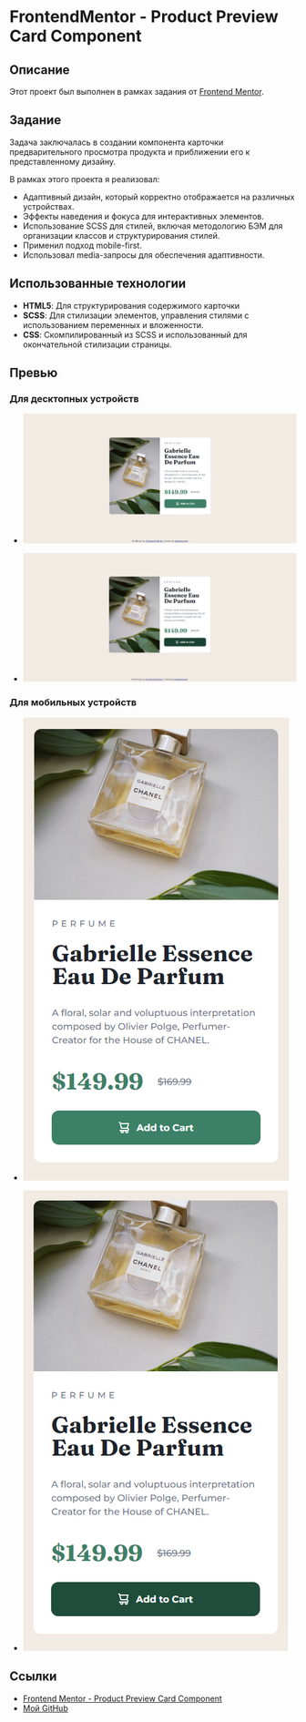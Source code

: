 # FrontendMentor - Product Preview Card Component

## Описание

Этот проект был выполнен в рамках задания от [Frontend Mentor](https://www.frontendmentor.io).

## Задание

Задача заключалась в создании компонента карточки предварительного просмотра продукта и приближении его к представленному дизайну.

В рамках этого проекта я реализовал:

- Адаптивный дизайн, который корректно отображается на различных устройствах.
- Эффекты наведения и фокуса для интерактивных элементов.
- Использование SCSS для стилей, включая методологию БЭМ для организации классов и структурирования стилей.
- Применил подход mobile-first.
- Использовал media-запросы для обеспечения адаптивности.

## Использованные технологии

- **HTML5**: Для структурирования содержимого карточки
- **SCSS**: Для стилизации элементов, управления стилями с использованием переменных и вложенности.
- **CSS**: Скомпилированный из SCSS и использованный для окончательной стилизации страницы.

## Превью

### Для десктопных устройств

- ![Desktop](./img/desktop.png)

- ![Hover](./img/desktop-hover.png)

### Для мобильных устройств

- ![Mobile](./img/mobile.png)

- ![Active](./img/mobile-active.png)

## Ссылки

- [Frontend Mentor - Product Preview Card Component](https://www.frontendmentor.io/challenges/product-preview-card-component-GO7UmttRfa)
- [Мой GitHub](https://github.com/Petrakoow)